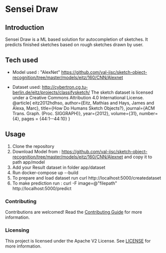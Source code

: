 # Sensei Draw

## Introduction

Sensei Draw is a ML based solution for autocompletion of sketches. It predicts finished sketches based on rough sketches drawn by user.

## Tech used 

* Model used : "AlexNet" https://github.com/val-iisc/sketch-object-recognition/tree/master/models/eitz/160/CNN/Alexnet

* Dataset used: http://cybertron.cg.tu-berlin.de/eitz/projects/classifysketch/
  The sketch dataset is licensed under a Creative Commons Attribution 4.0 International License.
  @article{
    eitz2012hdhso,
    author={Eitz, Mathias and Hays, James and Alexa, Marc},
    title={How Do Humans Sketch Objects?},
    journal={ACM Trans. Graph. (Proc. SIGGRAPH)},
    year={2012},
    volume={31},
    number={4},
    pages = {44:1--44:10}
  }

## Usage

1. Clone the repository
2. Download Model from : 
   https://github.com/val-iisc/sketch-object-recognition/tree/master/models/eitz/160/CNN/Alexnet 
   and copy it to path app/model
3. Add your Result dataset in folder app/dataset
4. Run docker-compose up --build
5. To prepare and load  dataset run curl http://localhost:5000/createdataset
6. To make prediction run :  curl -F image=@"filepath"  http://localhost:5000/predict


### Contributing

Contributions are welcomed! Read the [Contributing Guide](./.github/CONTRIBUTING.md) for more information.

### Licensing

This project is licensed under the Apache V2 License. See [LICENSE](LICENSE) for more information.
